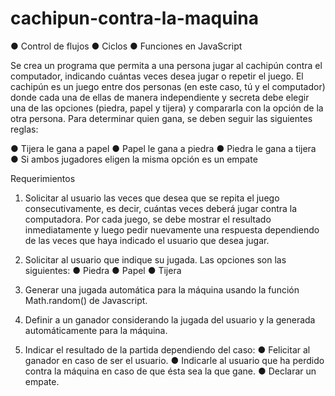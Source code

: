 # cachipun-contra-la-maquina

● Control de flujos
● Ciclos
● Funciones en JavaScript

Se crea un programa que permita a una persona jugar al cachipún contra el computador,
indicando cuántas veces desea jugar o repetir el juego. El cachipún es un juego entre dos
personas (en este caso, tú y el computador) donde cada una de ellas de manera
independiente y secreta debe elegir una de las opciones (piedra, papel y tijera) y compararla
con la opción de la otra persona. Para determinar quien gana, se deben seguir las siguientes
reglas:

● Tijera le gana a papel
● Papel le gana a piedra
● Piedra le gana a tijera
● Si ambos jugadores eligen la misma opción es un empate

Requerimientos
1. Solicitar al usuario las veces que desea que se repita el juego consecutivamente, es
decir, cuántas veces deberá jugar contra la computadora. Por cada juego, se debe
mostrar el resultado inmediatamente y luego pedir nuevamente una respuesta
dependiendo de las veces que haya indicado el usuario que desea jugar.

2. Solicitar al usuario que indique su jugada.
Las opciones son las siguientes:
● Piedra
● Papel
● Tijera

3. Generar una jugada automática para la máquina usando la función Math.random()
de Javascript.

4. Definir a un ganador considerando la jugada del usuario y la generada
automáticamente para la máquina.

5. Indicar el resultado de la partida dependiendo del caso:
● Felicitar al ganador en caso de ser el usuario.
● Indicarle al usuario que ha perdido contra la máquina en caso de que ésta sea
la que gane.
● Declarar un empate.
